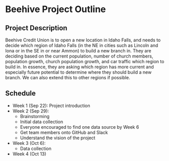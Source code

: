 # Beehive Project Outline

## Project Description
Beehive Credit Union is to open a new location in Idaho Falls, and needs to decide which region of Idaho Falls (in the NE in cities such as Lincoln and Iona or in the SE in or near Ammon) to build a new branch in. They are deciding based on the current population, number of church members, population growth, church population growth, and car traffic which region to build in. In essence, they are asking which region has more current and especially future potential to determine where they should build a new branch. We can also extend this to other regions if possible.

## Schedule
* Week 1 (Sep 22): Project introduction
* Week 2 (Sep 29): 
  - Brainstorming
  - Initial data collection
  - Everyone encouraged to find one data source by Week 6
  - Get team members onto GitHub and Slack
  - Understand the vision of the project
* Week 3 (Oct 6): 
  - Data collection
* Week 4 (Oct 13)

